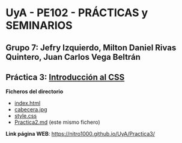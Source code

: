 # UyA - PE102 - PRÁCTICAS y SEMINARIOS
## Grupo 7: Jefry Izquierdo, Milton Daniel Rivas Quintero, Juan Carlos Vega Beltrán


## Práctica 3: [Introducción al CSS](https://nitro1000.github.io/UyA/Practica3/)

**Ficheros del directorio**
  - [index.html](https://github.com/Nitro1000/UyA/blob/master/Practica3/index.html)
  - [cabecera.jpg](https://github.com/Nitro1000/UyA/blob/master/practica_3/cabecera.jpg)
  - [style.css](https://github.com/Nitro1000/UyA/blob/master/Practica3/style.css)
  - [Practica2.md](https://github.com/Nitro1000/UyA/blob/master/Practica2/Practica2.md) (este mismo fichero)

**Link página WEB**: https://nitro1000.github.io/UyA/Practica3/


